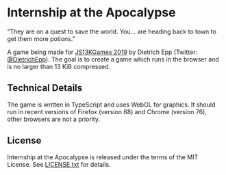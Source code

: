# Internship at the Apocalypse

“They are on a quest to save the world. You… are heading back to town to get them more potions.”

A game being made for [JS13KGames 2019](http://js13kgames.com/) by Dietrich Epp (Twitter: [@DietrichEpp](https://twitter.com/DietrichEpp)). The goal is to create a game which runs in the browser and is no larger than 13 KiB compressed.

## Technical Details

The game is written in TypeScript and uses WebGL for graphics. It should run in recent versions of Firefox (version 68) and Chrome (version 76), other browsers are not a priority.

## License

Internship at the Apocalypse is released under the terms of the MIT License. See [LICENSE.txt](LICENSE.txt) for details.
